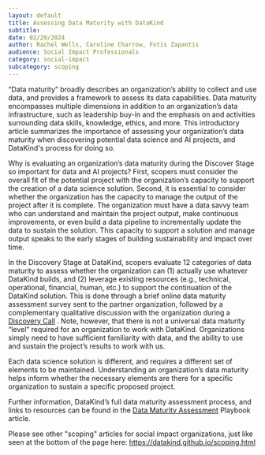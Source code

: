 ```yaml
---
layout: default
title: Assessing Data Maturity with DataKind
subtitle:
date: 02/29/2024
author: Rachel Wells, Caroline Charrow, Fotis Zapantis
audience: Social Impact Professionals
category: social-impact
subcategory: scoping
---
```


“Data maturity” broadly describes an organization’s ability to collect and use data, and provides a framework to assess its data capabilities. Data maturity encompasses multiple dimensions in addition to an organization’s data infrastructure, such as leadership buy\-in and the emphasis on and activities surrounding data skills, knowledge, ethics, and more. This introductory article summarizes the importance of assessing your organization’s data maturity when discovering potential data science and AI projects, and DataKind's process for doing so. 


Why is evaluating an organization’s data maturity during the Discover Stage so important for data and AI projects? First, scopers must consider the overall fit of the potential project with the organization’s capacity to support the creation of a data science solution. Second, it is essential to consider whether the organization has the capacity to manage the output of the project after it is complete. The organization must have a data savvy team who can understand and maintain the project output, make continuous improvements, or even build a data pipeline to incrementally update the data to sustain the solution. This capacity to support a solution and manage output speaks to the early stages of building sustainability and impact over time. 


In the Discovery Stage at DataKind, scopers evaluate 12 categories of data maturity to assess whether the organization can (1\) actually use whatever DataKind builds, and (2\) leverage existing resources (e.g., technical, operational, financial, human, etc.) to support the continuation of the DataKind solution. This is done through a brief online data maturity assessment survey sent to the partner organization, followed by a complementary qualitative discussion with the organization during a [Discovery Call](https://playbook.datakind.org/playbook/articles/23/discovery-innovation-calls) . Note, however, that there is not a universal data maturity “level” required for an organization to work with DataKind. Organizations simply need to have sufficient familiarity with data, and the ability to use and sustain the project’s results to work with us. 


Each data science solution is different, and requires a different set of elements to be maintained. Understanding an organization’s data maturity helps inform whether the necessary elements are there for a specific organization to sustain a specific proposed project.


Further information, DataKind’s full data maturity assessment process, and links to resources can be found in the [Data Maturity Assessment](https://playbook.datakind.org/playbook/articles/24/data-maturity-assessment) Playbook article.


Please see other "scoping" articles for social impact organizations, just like seen at the bottom of the page here: <https://datakind.github.io/scoping.html>
